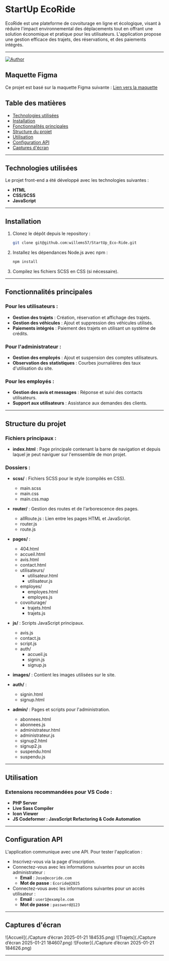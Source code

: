 # StartUp EcoRide

EcoRide est une plateforme de covoiturage en ligne et écologique, visant à réduire l'impact environnemental des déplacements tout en offrant une solution économique et pratique pour les utilisateurs. L'application propose une gestion efficace des trajets, des réservations, et des paiements intégrés.

---

[![Author](https://img.shields.io/badge/author-jeanwillems%40hotmail.fr-blue.svg)](https://github.com/willems57)

## Maquette Figma
Ce projet est basé sur la maquette Figma suivante :
[Lien vers la maquette](https://www.figma.com/design/uX3aCztfAknpFMed9e4N1m/StartUp-Ecoride)


## Table des matières

- [Technologies utilisées](#technologies-utilisées)
- [Installation](#installation)
- [Fonctionnalités principales](#fonctionnalités-principales)
- [Structure du projet](#structure-du-projet)
- [Utilisation](#utilisation)
- [Configuration API](#configuration-api)
- [Captures d'écran](#captures-d'écran)

---

## Technologies utilisées

Le projet front-end a été développé avec les technologies suivantes :
- **HTML**
- **CSS/SCSS**
- **JavaScript**

---

## Installation

1. Clonez le dépôt depuis le repository :
   ```bash
   git clone git@github.com:willems57/StartUp_Eco-Ride.git
   ```
2. Installez les dépendances Node.js avec npm :
   ```bash
   npm install
   ```
3. Compilez les fichiers SCSS en CSS (si nécessaire).

---

## Fonctionnalités principales

### Pour les utilisateurs :
- **Gestion des trajets** : Création, réservation et affichage des trajets.
- **Gestion des véhicules** : Ajout et suppression des véhicules utilisés.
- **Paiements intégrés** : Paiement des trajets en utilisant un système de crédits.

### Pour l'administrateur :
- **Gestion des employés** : Ajout et suspension des comptes utilisateurs.
- **Observation des statistiques** : Courbes journalières des taux d'utilisation du site.

### Pour les employés :
- **Gestion des avis et messages** : Réponse et suivi des contacts utilisateurs.
- **Support aux utilisateurs** : Assistance aux demandes des clients.

---

## Structure du projet

### Fichiers principaux :
- **index.html** : Page principale contenant la barre de navigation et depuis laquel je peut naviguer sur l'emssemble de mon projet.

### Dossiers :
- **scss/** : Fichiers SCSS pour le style (compilés en CSS).
  - main.scss
  - main.css
  - main.css.map

- **router/** : Gestion des routes et de l'arborescence des pages.
  - allRoute.js : Lien entre les pages HTML et JavaScript.
  - router.js
  - route.js

- **pages/** :
  - 404.html
  - accueil.html
  - avis.html
  - contact.html
  - utilisateurs/
    - utilisateur.html
    - utilisateur.js
  - employes/
    - employes.html
    - employes.js
  - covoiturage/
    - trajets.html
    - trajets.js

- **js/** : Scripts JavaScript principaux.
  - avis.js
  - contact.js
  - script.js
  - auth/
    - accueil.js
    - signin.js
    - signup.js

- **images/** : Contient les images utilisées sur le site.

- **auth/** :
  - signin.html
  - signup.html

- **admin/** : Pages et scripts pour l'administration.
  - abonnees.html
  - abonnees.js
  - administrateur.html
  - administrateur.js
  - signup2.html
  - signup2.js
  - suspendu.html
  - suspendu.js

---

## Utilisation

### Extensions recommandées pour VS Code :
- **PHP Server**
- **Live Sass Compiler**
- **Icon Viewer**
- **JS Codeformer : JavaScript Refactoring & Code Automation**

---

## Configuration API

L'application communique avec une API. Pour tester l'application :
- Inscrivez-vous via la page d'inscription.
- Connectez-vous avec les informations suivantes pour un accès administrateur :
  - **Email** : `Jose@ecoride.com`
  - **Mot de passe** : `Ecoride@2025`
- Connectez-vous avec les informations suivantes pour un accès utilisateur :
  - **Email** : `user1@example.com`
  - **Mot de passe** : `password@123`

---

## Captures d'écran

![Accueil](./Capture d’écran 2025-01-21 184535.png)
![Trajets](./Capture d’écran 2025-01-21 184607.png)
![Footer](./Capture d’écran 2025-01-21 184626.png)

---


